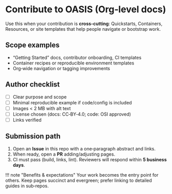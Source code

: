 # Contribute to OASIS (Org‑level docs)

Use this when your contribution is **cross‑cutting**: Quickstarts, Containers, Resources, or site templates that help people navigate or bootstrap work.

## Scope examples
- “Getting Started” docs, contributor onboarding, CI templates
- Container recipes or reproducible environment templates
- Org‑wide navigation or tagging improvements

## Author checklist
- [ ] Clear purpose and scope
- [ ] Minimal reproducible example if code/config is included
- [ ] Images < 2 MB with alt text
- [ ] License chosen (docs: CC‑BY‑4.0; code: OSI approved)
- [ ] Links verified

## Submission path
1. Open an **Issue** in this repo with a one‑paragraph abstract and links.
2. When ready, open a **PR** adding/adjusting pages.
3. CI must pass (build, links, lint). Reviewers will respond within **5 business days**.

!!! note "Benefits & expectations"
    Your work becomes the entry point for others. Keep pages succinct and evergreen; prefer linking to detailed guides in sub‑repos.
